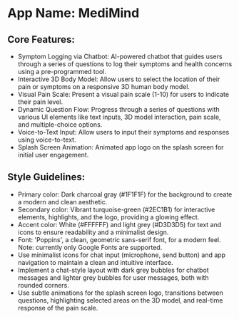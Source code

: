# **App Name**: MediMind

## Core Features:

- Symptom Logging via Chatbot: AI-powered chatbot that guides users through a series of questions to log their symptoms and health concerns using a pre-programmed tool.
- Interactive 3D Body Model: Allow users to select the location of their pain or symptoms on a responsive 3D human body model.
- Visual Pain Scale: Present a visual pain scale (1-10) for users to indicate their pain level.
- Dynamic Question Flow: Progress through a series of questions with various UI elements like text inputs, 3D model interaction, pain scale, and multiple-choice options.
- Voice-to-Text Input: Allow users to input their symptoms and responses using voice-to-text.
- Splash Screen Animation: Animated app logo on the splash screen for initial user engagement.

## Style Guidelines:

- Primary color: Dark charcoal gray (#1F1F1F) for the background to create a modern and clean aesthetic.
- Secondary color: Vibrant turquoise-green (#2EC1B1) for interactive elements, highlights, and the logo, providing a glowing effect.
- Accent color: White (#FFFFFF) and light grey (#D3D3D5) for text and icons to ensure readability and a minimalist design.
- Font: 'Poppins', a clean, geometric sans-serif font, for a modern feel. Note: currently only Google Fonts are supported.
- Use minimalist icons for chat input (microphone, send button) and app navigation to maintain a clean and intuitive interface.
- Implement a chat-style layout with dark grey bubbles for chatbot messages and lighter grey bubbles for user messages, both with rounded corners.
- Use subtle animations for the splash screen logo, transitions between questions, highlighting selected areas on the 3D model, and real-time response of the pain scale.